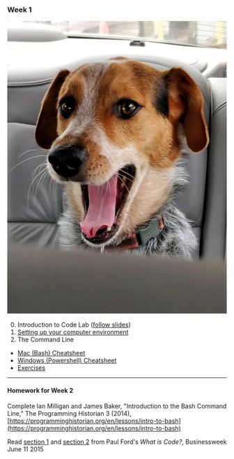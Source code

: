 ### Week 1 
![hazel.jpg](hazel.jpg)

0. Introduction to Code Lab ([follow slides](https://gitpitch.com/scholarslab/CodeLab/master?p=Week01/intro_code_lab))
1. [Setting up your computer environment](environment_setup.md)
2. The Command Line
- [Mac (Bash) Cheatsheet](cli_cheatsheet_mac.md)
- [Windows (Powershell) Cheatsheet](cli_cheatsheet_windows.md)
- [Exercises](cli_exercises.md)
---
#### Homework for Week 2
Complete Ian Milligan and James Baker, "Introduction to the Bash Command Line," The Programming Historian 3 (2014), [https://programminghistorian.org/en/lessons/intro-to-bash](https://programminghistorian.org/en/lessons/intro-to-bash)

Read [section 1](https://www.bloomberg.com/graphics/2015-paul-ford-what-is-code/#the-man-in-the-taupe-blazer) and [section 2](https://www.bloomberg.com/graphics/2015-paul-ford-what-is-code/#lets-begin) from Paul Ford's *What is Code?*, Businessweek June 11 2015
